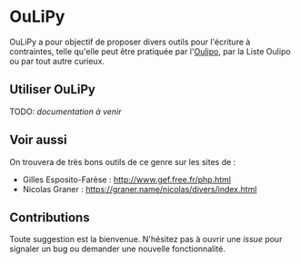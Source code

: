 # OuLiPy

OuLiPy a pour objectif de proposer divers outils pour l'écriture à contraintes, telle qu'elle peut être pratiquée par l'[Oulipo](https://oulipo.net), par la Liste Oulipo ou par tout autre curieux.

## Utiliser OuLiPy

TODO: *documentation à venir*

## Voir aussi

On trouvera de très bons outils de ce genre sur les sites de :
- Gilles Esposito-Farèse : http://www.gef.free.fr/php.html
- Nicolas Graner : https://graner.name/nicolas/divers/index.html

## Contributions

Toute suggestion est la bienvenue. N'hésitez pas à ouvrir une *issue* pour signaler un bug ou demander une nouvelle fonctionnalité.
